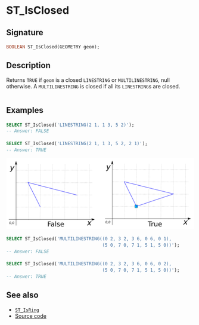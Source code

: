 # ST_IsClosed

## Signature

```sql
BOOLEAN ST_IsClosed(GEOMETRY geom);
```

## Description

Returns `TRUE` if `geom` is a closed `LINESTRING` or `MULTILINESTRING`, null
otherwise. A `MULTILINESTRING` is closed if all its `LINESTRING`s are closed.

```{include} sfs-1-2-1.md
```

## Examples

```sql
SELECT ST_IsClosed('LINESTRING(2 1, 1 3, 5 2)');
-- Answer: FALSE

SELECT ST_IsClosed('LINESTRING(2 1, 1 3, 5 2, 2 1)');
-- Answer: TRUE
```

![](./ST_IsClosed.png)

```sql
SELECT ST_IsClosed('MULTILINESTRING((0 2, 3 2, 3 6, 0 6, 0 1),
                                    (5 0, 7 0, 7 1, 5 1, 5 0))');
-- Answer: FALSE

SELECT ST_IsClosed('MULTILINESTRING((0 2, 3 2, 3 6, 0 6, 0 2),
                                    (5 0, 7 0, 7 1, 5 1, 5 0))');
-- Answer: TRUE
```

## See also

* [`ST_IsRing`](../ST_IsRing)
* <a href="https://github.com/orbisgis/h2gis/blob/master/h2gis-functions/src/main/java/org/h2gis/functions/spatial/properties/ST_IsClosed.java" target="_blank">Source code</a>
